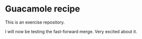 # Guacamole recipe

This is an exercise repository.

I will now be testing the fast-forward merge. Very excited about it.
